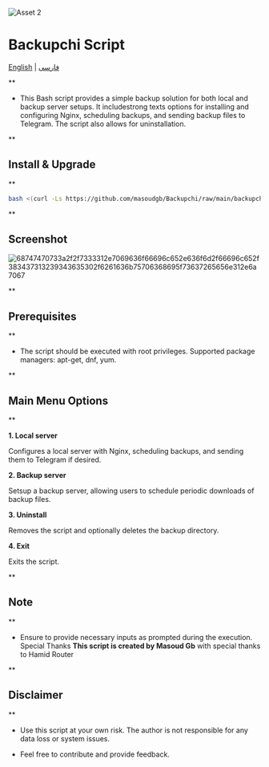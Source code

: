 ![Asset 2](https://github.com/masoudgb/Backupchi/assets/87688187/5fc8fdc6-3a11-47f5-9344-8889b2556844)

# Backupchi Script

[English](README.md) | [فارسی](README-fa.md)

<!-- The rest of your README content goes here -->

**

- This Bash script provides a simple backup solution for both local and backup server setups. It includestrong texts options for installing and configuring Nginx, scheduling backups, and sending backup files to Telegram. The script also allows for uninstallation.

**

## Install & Upgrade

**

```bash
bash <(curl -Ls https://github.com/masoudgb/Backupchi/raw/main/backupchi.sh)
```
**

## Screenshot 
![68747470733a2f2f7333312e7069636f66696c652e636f6d2f66696c652f383437313239343635302f6261636b75706368695f73637265656e312e6a7067](https://github.com/masoudgb/Backupchi/assets/87688187/227d4988-6286-4b78-9e84-538f8beffa10)

**

## Prerequisites

**

- The script should be executed with root privileges.
Supported package managers: apt-get, dnf, yum.

**

## Main Menu Options

**

 **1. Local server**

Configures a local server with Nginx, scheduling backups, and sending them to Telegram if desired.

 **2. Backup server**
  
Setsup a backup server, allowing users to schedule periodic downloads of backup files.

**3. Uninstall**
 
Removes the script and optionally deletes the backup directory.

**4. Exit**
 
Exits the script.

**

## Note

**


- Ensure to provide necessary inputs as prompted during the execution.
Special Thanks
**This script is created by Masoud Gb** with special thanks to Hamid Router

**

## Disclaimer

**


- Use this script at your own risk. The author is not responsible for any data loss or system issues.


- Feel free to contribute and provide feedback.
